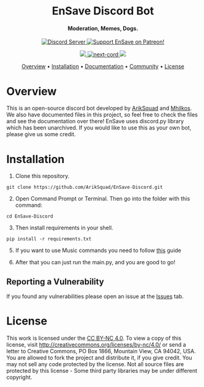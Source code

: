 
<h1 align="center">
  <br>
  <br>
  EnSave Discord Bot
  <br>
</h1>

<h4 align="center">Moderation, Memes, Dogs.</h4>

<p align="center">
  <a href="https://discord.gg/Z5N5AWJmrA">
    <img src="https://discordapp.com/api/guilds/770634445370687519/widget.png?style=shield" alt="Discord Server">
  </a>

  <a href="https://www.patreon.com/ariksquad">
    <img src="https://img.shields.io/badge/Support-EnSave-red.svg" alt="Support EnSave on Patreon!">
  </a>
</p>
<p align="center">

 <a href="https://www.python.org/downloads/">
    <img src="https://img.shields.io/badge/python-3.10-blue">
  </a>
   <a href="https://github.com/nextcord/nextcord/">
     <img src="https://img.shields.io/badge/next-cord-blue.svg" alt="next-cord">
  <a href="https://creativecommons.org/licenses/by-nc/4.0/">
    <img src="https://img.shields.io/static/v1?label=license&message=BY-NC%204.0&color=orange&logo=creative%20commons&logoColor=white">
  <a href="https://twitter.com/intent/tweet?text=Wow:&url=https%3A%2F%2Fgithub.com%2FArikSquad%2FEnSave-Discord">
  </a>
  </a>
</a>
</p>

<p align="center">
  <a href="#overview">Overview</a>
  •
  <a href="#installation">Installation</a>
  •
  <a href="https://docs.mikart.eu">Documentation</a>
  •
  <a href="https://discord.gg/Z5N5AWJmrA">Community</a>
  •
  <a href="#license">License</a>
</p>


# Overview
This is an open-source discord bot developed by [ArikSquad](https://github.com/Ariksquad) and [Mhilkos](https://github.com/Mhilkos).
We also have documented files in this project, so feel free to check the files and see the documentation over there!
EnSave uses discord.py library which has been unarchived. If you would like to use this as your own bot, please give us some credit.

# Installation
1. Clone this repository.
```
git clone https://github.com/ArikSquad/EnSave-Discord.git
```
  
2. Open Command Prompt or Terminal. Then go into the folder with this command: 
  ```
  cd EnSave-Discord
  ```
 
3. Then install requirements in your shell.
```
pip install -r requirements.txt
```

5. If you want to use Music commands you need to follow [this](https://github.com/PythonistaGuild/Wavelink#lavalink-installation) guide
 
6. After that you can just run the main.py, and you are good to go!


## Reporting a Vulnerability

If you found any vulnerabilities please open an issue at the [Issues](https://github.com/ArikSquad/EnSave-Discord/issues) tab.
 
# License
This work is licensed under the [CC BY-NC 4.0](https://creativecommons.org/licenses/by-nc/4.0/). To view a copy of this license, visit http://creativecommons.org/licenses/by-nc/4.0/ or send a letter to Creative Commons, PO Box 1866, Mountain View, CA 94042, USA. You are allowed to fork the project and distribute it, if you give credit. You may not sell any code protected by the license. Not all source files are protected by this license - Some third party libraries may be under different copyright.

